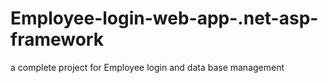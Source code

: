# Employee-login-web-app-.net-asp-framework
a complete project for Employee login and data base management 
